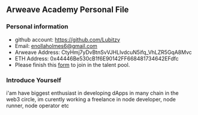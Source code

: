## Arweave Academy Personal File

### Personal information

- github account: https://github.com/Lubitzy
- Email: enollaholmes6@gmail.com
- Arweave Address: CtyHmj7yDvBtnSvVJHLlvdcuN5ifq_VhLZR5GqA8Mvc
- ETH Address: 0x44446Be530cB1f6E90142FF668481734642EFdfc
- Please finish this [form](https://docs.google.com/forms/d/e/1FAIpQLSfWA5fIIcBgmRppm3jNz5vmf9Mai_QMVil-2pO4r7YKn_Zhtw/viewform?usp=sf_link) to join in the talent pool.

### Introduce Yourself
 i'am have biggest enthusiast in developing dApps in many chain in the web3 circle, im curently working a freelance in node developer, node runner, node operator etc
